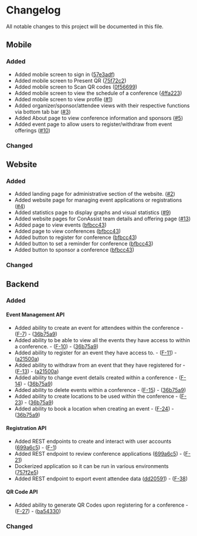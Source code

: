 <!--
This file includes ordered list of changes to the project with links to corresponding Pull Requests.

ALL Pull Requests linked should include reference to the SRS document requirements that it is trying to satisfy or address in some way, if any.

e.g 
### Added
- Added admin dashboard interface ([#1](<link_to_pr_#1>))
### Changed
- Changed admin dashboard widgets available to better fit requirements ([#2](<link_to_pr_#2>))
-->

# Changelog
All notable changes to this project will be documented in this file.

## Mobile
### Added
- Added mobile screen to sign in ([57e3adf](https://github.com/coffeexcode/capstone/commit/57e3adff75627cc3015e0de6aea4cfafbdf00df0))
- Added mobile screen to Present QR ([75f72c2](https://github.com/coffeexcode/capstone/commit/75f72c232a4990a185aac5d14c8294165ca6d739))
- Added mobile screen to Scan QR codes ([0f56699](https://github.com/coffeexcode/capstone/commit/0f56699db40f170264c931d6813e8c88da64d26d))
- Added mobile screen to view the schedule of a conference ([4ffa223](https://github.com/coffeexcode/capstone/commit/4ffa2238b79ee4b5540eabbee2a511331ff47d6f))
- Added mobile screen to view profile ([#1](https://github.com/coffeexcode/capstone/pull/1))
- Added organizer/sponsor/attendee views with their respective functions via bottom tab bar ([#3](https://github.com/coffeexcode/capstone/pull/3))
- Added About page to view conference information and sponsors ([#5](https://github.com/coffeexcode/capstone/pull/5))
- Added event page to allow users to register/withdraw from event offerings ([#10](https://github.com/coffeexcode/capstone/pull/10))

### Changed

## Website
### Added
- Added landing page for administrative section of the website. ([#2](https://github.com/coffeexcode/capstone/pull/2))
- Added website page for managing event applications or registrations ([#4](https://github.com/coffeexcode/capstone/pull/4))
- Added statistics page to display graphs and visual statistics ([#9](https://github.com/coffeexcode/capstone/pull/9))
- Added website pages for ConAssist team details and offering page ([#13](https://github.com/coffeexcode/capstone/pull/13))
- Added page to view events ([bfbcc43](https://github.com/coffeexcode/capstone/pull/14))
- Added page to view conferences ([bfbcc43](https://github.com/coffeexcode/capstone/pull/14))
- Added button to register for conference ([bfbcc43](https://github.com/coffeexcode/capstone/pull/14))
- Added button to set a reminder for conference ([bfbcc43](https://github.com/coffeexcode/capstone/pull/14))
- Added button to sponsor a conference ([bfbcc43](https://github.com/coffeexcode/capstone/pull/14))

### Changed

## Backend
### Added
#### Event Management API
- Added ability to create an event for attendees within the conference - ([F-7](https://github.com/coffeexcode/capstone/wiki/Requirements-Document#F-38)) - ([36b75a9](https://github.com/coffeexcode/capstone/commit/36b75a93d60ff215ad8ef35a0036260123e4153f))
- Added ability to be able to view all the events they have access to within a conference. - ([F-10](https://github.com/coffeexcode/capstone/wiki/Requirements-Document#F-38)) - ([36b75a9](https://github.com/coffeexcode/capstone/commit/36b75a93d60ff215ad8ef35a0036260123e4153f))
- Added ability to register for an event they have access to. - ([F-11](https://github.com/coffeexcode/capstone/wiki/Requirements-Document#F-38)) - ([a21500a](https://github.com/coffeexcode/capstone/commit/a21500a8affc93f1487f3246806c4cfbb4419491))
- Added ability to withdraw from an event that they have registered for - ([F-13](https://github.com/coffeexcode/capstone/wiki/Requirements-Document#F-38)) - ([a21500a](https://github.com/coffeexcode/capstone/commit/a21500a8affc93f1487f3246806c4cfbb4419491))
- Added ability to change event details created within a conference - ([F-14](https://github.com/coffeexcode/capstone/wiki/Requirements-Document#F-38)) - ([36b75a9](https://github.com/coffeexcode/capstone/commit/36b75a93d60ff215ad8ef35a0036260123e4153f))
- Added ability to delete events within a conference - ([F-15](https://github.com/coffeexcode/capstone/wiki/Requirements-Document#F-38)) - ([36b75a9](https://github.com/coffeexcode/capstone/commit/36b75a93d60ff215ad8ef35a0036260123e4153f))
- Added ability to create locations to be used within the conference - ([F-23](https://github.com/coffeexcode/capstone/wiki/Requirements-Document#F-38)) - ([36b75a9](https://github.com/coffeexcode/capstone/commit/36b75a93d60ff215ad8ef35a0036260123e4153f))
- Added ability to book a location when creating an event - ([F-24](https://github.com/coffeexcode/capstone/wiki/Requirements-Document#F-38)) - ([36b75a9](https://github.com/coffeexcode/capstone/commit/36b75a93d60ff215ad8ef35a0036260123e4153f))

#### Registration API
- Added REST endpoints to create and interact with user accounts ([699a6c5](https://github.com/Jailoodu/RestfulRegistration/commit/699a6c5e41b2a884352639cd666e45d9bb4bc58a)) - ([F-1](https://github.com/coffeexcode/capstone/wiki/Requirements-Document#F-1))
- Added REST endpoint to review conference applications ([699a6c5](https://github.com/Jailoodu/RestfulRegistration/commit/699a6c5e41b2a884352639cd666e45d9bb4bc58a)) - ([F-21](https://github.com/coffeexcode/capstone/wiki/Requirements-Document#F-21))
- Dockerized application so it can be run in various environments ([757f2e5](https://github.com/Jailoodu/RestfulRegistration/commit/757f2e5eec1960ba19bdb70b576f9b9d6a6c20bc))
- Added REST endpoint to export event attendee data ([dd20591](https://github.com/Jailoodu/RestfulRegistration/commit/dd20591ee28f3af258593a111bdee0e1ac33640c)) - ([F-38](https://github.com/coffeexcode/capstone/wiki/Requirements-Document#F-38))

#### QR Code API
- Added ability to generate QR Codes upon registering for a conference - ([F-27](https://github.com/coffeexcode/capstone/wiki/Requirements-Document#F-38)) - ([ba54330](https://github.com/coffeexcode/RestfulQr/commit/ba54330e28b7286ce7949ef22acd7cd4cfcc3d9d))

### Changed
